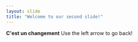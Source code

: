 ```yaml
---
layout: slide
title: "Welcome to our second slide!"
---
```

**C'est un changement**
Use the left arrow to go back!
